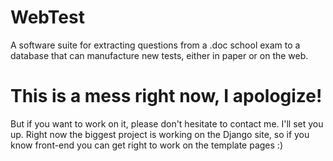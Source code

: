 # WebTest
A software suite for extracting questions from a .doc school exam to a database that can manufacture new tests, either in paper or on the web.

# This is a mess right now, I apologize!

But if you want to work on it, please don't hesitate to contact me. I'll set you up. Right now the biggest project is working on the Django site, so if you know front-end you can get right to work on the template pages :)

